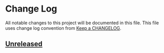 # Change Log
All notable changes to this project will be documented in this file.
This file uses change log convention from [Keep a CHANGELOG](http://keepachangelog.com).

## [Unreleased][unreleased]


[unreleased]: https://github.com/dgnest/ansible-role-authorization/compare/0.0.3...HEAD
[0.0.3]: https://github.com/dgnest/ansible-role-authorization/compare/0.0.2...0.0.3
[0.0.2]: https://github.com/dgnest/ansible-role-authorization/compare/0.0.1...0.0.2
[0.0.1]: https://github.com/dgnest/ansible-role-authorization/compare/0.0.0...0.0.1

[CHANGELOG.md]: CHANGELOG.md
[CONTRIBUTING.md]: CONTRIBUTING.md
[LICENCE.md]: LICENCE.md
[README.md]: README.md
